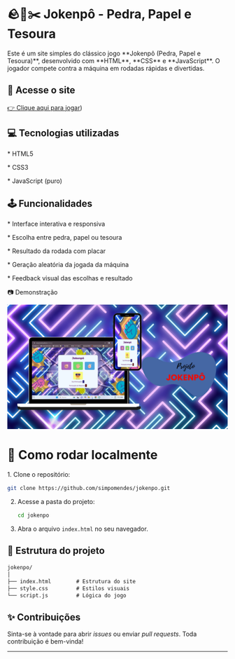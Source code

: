 <h1> 🪨📄✂️ Jokenpô - Pedra, Papel e Tesoura</h1>

<p>Este é um site simples do clássico jogo **Jokenpô (Pedra, Papel e Tesoura)**, desenvolvido com **HTML**, **CSS** e **JavaScript**. 
  O jogador compete contra a máquina em rodadas rápidas e divertidas.</P>

<h2> 🔗 Acesse o site </h2>

[👉 Clique aqui para jogar](https://simpomendes.github.io/Jokenpo/))

<h2>💻 Tecnologias utilizadas</h2>

<p>* HTML5</p>
<p>* CSS3 </p>
<p>* JavaScript (puro)</p>

<h2>🕹️ Funcionalidades</h2>

<p>* Interface interativa e responsiva</p>
<p>* Escolha entre pedra, papel ou tesoura</p>
<p>* Resultado da rodada com placar</p>
<p>* Geração aleatória da jogada da máquina</p>
<p></p>* Feedback visual das escolhas e resultado</p>

<p>📷 Demonstração</p>

<img src= "https://github.com/SimpoMendes/Jokenpo/blob/main/img/jokenpomockup.png?raw=true">


<h1>🚀 Como rodar localmente</h1>

<p>1. Clone o repositório:</p>

   ```bash
   git clone https://github.com/simpomendes/jokenpo.git
   ```
2. Acesse a pasta do projeto:

   ```bash
   cd jokenpo
   ```
3. Abra o arquivo `index.html` no seu navegador.

## 📁 Estrutura do projeto

```
jokenpo/
│
├── index.html        # Estrutura do site
├── style.css         # Estilos visuais
└── script.js         # Lógica do jogo
```

## ✨ Contribuições

Sinta-se à vontade para abrir *issues* ou enviar *pull requests*. Toda contribuição é bem-vinda!

---


